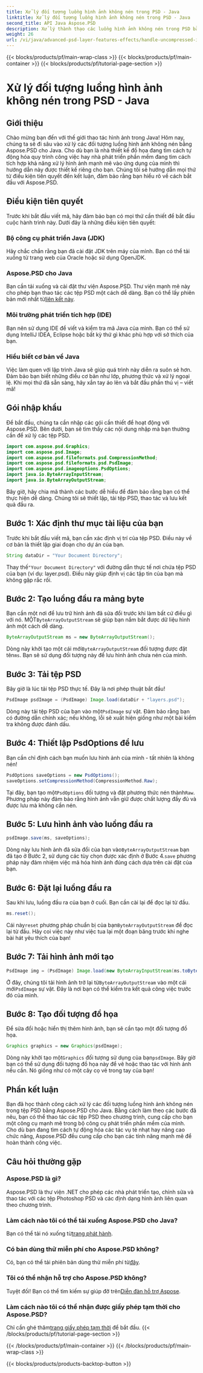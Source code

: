 ```yaml
---
title: Xử lý đối tượng luồng hình ảnh không nén trong PSD - Java
linktitle: Xử lý đối tượng luồng hình ảnh không nén trong PSD - Java
second_title: API Java Aspose.PSD
description: Xử lý thành thạo các luồng hình ảnh không nén trong PSD bằng Aspose.PSD cho Java với hướng dẫn dễ làm theo này. Hoàn hảo cho các nhà phát triển và nhà thiết kế.
weight: 26
url: /vi/java/advanced-psd-layer-features-effects/handle-uncompressed-image-stream-object-psd/
---
```


{{< blocks/products/pf/main-wrap-class >}}
{{< blocks/products/pf/main-container >}}
{{< blocks/products/pf/tutorial-page-section >}}

# Xử lý đối tượng luồng hình ảnh không nén trong PSD - Java

## Giới thiệu
Chào mừng bạn đến với thế giới thao tác hình ảnh trong Java! Hôm nay, chúng ta sẽ đi sâu vào xử lý các đối tượng luồng hình ảnh không nén bằng Aspose.PSD cho Java. Cho dù bạn là nhà thiết kế đồ họa đang tìm cách tự động hóa quy trình công việc hay nhà phát triển phần mềm đang tìm cách tích hợp khả năng xử lý hình ảnh mạnh mẽ vào ứng dụng của mình thì hướng dẫn này được thiết kế riêng cho bạn. Chúng tôi sẽ hướng dẫn mọi thứ từ điều kiện tiên quyết đến kết luận, đảm bảo rằng bạn hiểu rõ về cách bắt đầu với Aspose.PSD.
## Điều kiện tiên quyết
Trước khi bắt đầu viết mã, hãy đảm bảo bạn có mọi thứ cần thiết để bắt đầu cuộc hành trình này. Dưới đây là những điều kiện tiên quyết:
### Bộ công cụ phát triển Java (JDK)
Hãy chắc chắn rằng bạn đã cài đặt JDK trên máy của mình. Bạn có thể tải xuống từ trang web của Oracle hoặc sử dụng OpenJDK.
### Aspose.PSD cho Java
 Bạn cần tải xuống và cài đặt thư viện Aspose.PSD. Thư viện mạnh mẽ này cho phép bạn thao tác các tệp PSD một cách dễ dàng. Bạn có thể lấy phiên bản mới nhất từ[liên kết này](https://releases.aspose.com/psd/java/).
### Môi trường phát triển tích hợp (IDE)
Bạn nên sử dụng IDE để viết và kiểm tra mã Java của mình. Bạn có thể sử dụng IntelliJ IDEA, Eclipse hoặc bất kỳ thứ gì khác phù hợp với sở thích của bạn.
### Hiểu biết cơ bản về Java
Việc làm quen với lập trình Java sẽ giúp quá trình này diễn ra suôn sẻ hơn. Đảm bảo bạn biết những điều cơ bản như lớp, phương thức và xử lý ngoại lệ.
Khi mọi thứ đã sẵn sàng, hãy xắn tay áo lên và bắt đầu phần thú vị – viết mã!
## Gói nhập khẩu
Để bắt đầu, chúng ta cần nhập các gói cần thiết để hoạt động với Aspose.PSD. Bên dưới, bạn sẽ tìm thấy các nội dung nhập mà bạn thường cần để xử lý các tệp PSD.
```java
import com.aspose.psd.Graphics;
import com.aspose.psd.Image;
import com.aspose.psd.fileformats.psd.CompressionMethod;
import com.aspose.psd.fileformats.psd.PsdImage;
import com.aspose.psd.imageoptions.PsdOptions;
import java.io.ByteArrayInputStream;
import java.io.ByteArrayOutputStream;
```
Bây giờ, hãy chia mã thành các bước dễ hiểu để đảm bảo rằng bạn có thể thực hiện dễ dàng. Chúng tôi sẽ thiết lập, tải tệp PSD, thao tác và lưu kết quả đầu ra. 
## Bước 1: Xác định thư mục tài liệu của bạn
Trước khi bắt đầu viết mã, bạn cần xác định vị trí của tệp PSD. Điều này về cơ bản là thiết lập giai đoạn cho dự án của bạn. 
```java
String dataDir = "Your Document Directory";
```
 Thay thế`"Your Document Directory"` với đường dẫn thực tế nơi chứa tệp PSD của bạn (ví dụ: layer.psd). Điều này giúp định vị các tập tin của bạn mà không gặp rắc rối.
## Bước 2: Tạo luồng đầu ra mảng byte
 Bạn cần một nơi để lưu trữ hình ảnh đã sửa đổi trước khi làm bất cứ điều gì với nó. MỘT`ByteArrayOutputStream` sẽ giúp bạn nắm bắt được dữ liệu hình ảnh một cách dễ dàng.
```java
ByteArrayOutputStream ms = new ByteArrayOutputStream();
```
 Dòng này khởi tạo một cái mới`ByteArrayOutputStream` đối tượng được đặt tên`ms`. Bạn sẽ sử dụng đối tượng này để lưu hình ảnh chưa nén của mình.
## Bước 3: Tải tệp PSD
Bây giờ là lúc tải tệp PSD thực tế. Đây là nơi phép thuật bắt đầu!
```java
PsdImage psdImage = (PsdImage) Image.load(dataDir + "layers.psd");
```
Dòng này tải tệp PSD của bạn vào một`PsdImage` sự vật. Đảm bảo rằng bạn có đường dẫn chính xác; nếu không, lỗi sẽ xuất hiện giống như một bài kiểm tra không được đánh dấu.
## Bước 4: Thiết lập PsdOptions để lưu
Bạn cần chỉ định cách bạn muốn lưu hình ảnh của mình - tất nhiên là không nén!
```java
PsdOptions saveOptions = new PsdOptions();
saveOptions.setCompressionMethod(CompressionMethod.Raw);
```
 Tại đây, bạn tạo một`PsdOptions` đối tượng và đặt phương thức nén thành`Raw`. Phương pháp này đảm bảo rằng hình ảnh vẫn giữ được chất lượng đầy đủ và được lưu mà không cần nén.
## Bước 5: Lưu hình ảnh vào luồng đầu ra
```java
psdImage.save(ms, saveOptions);
```
 Dòng này lưu hình ảnh đã sửa đổi của bạn vào`ByteArrayOutputStream` bạn đã tạo ở Bước 2, sử dụng các tùy chọn được xác định ở Bước 4.`save` phương pháp này đảm nhiệm việc mã hóa hình ảnh đúng cách dựa trên cài đặt của bạn.
## Bước 6: Đặt lại luồng đầu ra
Sau khi lưu, luồng đầu ra của bạn ở cuối. Bạn cần cài lại để đọc lại từ đầu.
```java
ms.reset();
```
 Cái này`reset` phương pháp chuẩn bị của bạn`ByteArrayOutputStream` để đọc lại từ đầu. Hãy coi việc này như việc tua lại một đoạn băng trước khi nghe bài hát yêu thích của bạn!
## Bước 7: Tải hình ảnh mới tạo
```java
PsdImage img = (PsdImage) Image.load(new ByteArrayInputStream(ms.toByteArray()));
```
 Ở đây, chúng tôi tải hình ảnh trở lại từ`ByteArrayOutputStream` vào một cái mới`PsdImage` sự vật. Đây là nơi bạn có thể kiểm tra kết quả công việc trước đó của mình.
## Bước 8: Tạo đối tượng đồ họa
Để sửa đổi hoặc hiển thị thêm hình ảnh, bạn sẽ cần tạo một đối tượng đồ họa.
```java
Graphics graphics = new Graphics(psdImage);
```
 Dòng này khởi tạo một`Graphics` đối tượng sử dụng của bạn`psdImage`. Bây giờ bạn có thể sử dụng đối tượng đồ họa này để vẽ hoặc thao tác với hình ảnh nếu cần. Nó giống như có một cây cọ vẽ trong tay của bạn!
## Phần kết luận 
Bạn đã học thành công cách xử lý các đối tượng luồng hình ảnh không nén trong tệp PSD bằng Aspose.PSD cho Java. Bằng cách làm theo các bước đã nêu, bạn có thể thao tác các tệp PSD theo chương trình, cung cấp cho bạn một công cụ mạnh mẽ trong bộ công cụ phát triển phần mềm của mình. Cho dù bạn đang tìm cách tự động hóa các tác vụ tẻ nhạt hay nâng cao chức năng, Aspose.PSD đều cung cấp cho bạn các tính năng mạnh mẽ để hoàn thành công việc.
## Câu hỏi thường gặp
### Aspose.PSD là gì?
Aspose.PSD là thư viện .NET cho phép các nhà phát triển tạo, chỉnh sửa và thao tác với các tệp Photoshop PSD và các định dạng hình ảnh liên quan theo chương trình.
### Làm cách nào tôi có thể tải xuống Aspose.PSD cho Java?
 Bạn có thể tải nó xuống từ[trang phát hành](https://releases.aspose.com/psd/java/).
### Có bản dùng thử miễn phí cho Aspose.PSD không?
 Có, bạn có thể tải phiên bản dùng thử miễn phí từ[đây](https://releases.aspose.com/).
### Tôi có thể nhận hỗ trợ cho Aspose.PSD không?
 Tuyệt đối! Bạn có thể tìm kiếm sự giúp đỡ trên[Diễn đàn hỗ trợ Aspose](https://forum.aspose.com/c/psd/34).
### Làm cách nào tôi có thể nhận được giấy phép tạm thời cho Aspose.PSD?
 Chỉ cần ghé thăm[trang giấy phép tạm thời](https://purchase.aspose.com/temporary-license/) để bắt đầu.
{{< /blocks/products/pf/tutorial-page-section >}}

{{< /blocks/products/pf/main-container >}}
{{< /blocks/products/pf/main-wrap-class >}}

{{< blocks/products/products-backtop-button >}}
